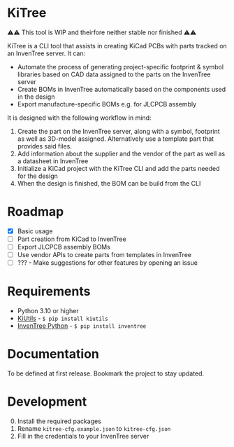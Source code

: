 # KiTree

⚠⚠ This tool is WIP and theirfore neither stable nor finished ⚠⚠

KiTree is a CLI tool that assists in creating KiCad PCBs with parts tracked on an InvenTree server. 
It can:
- Automate the process of generating project-specific footprint & symbol libraries based on CAD 
  data assigned to the parts on the InvenTree server
- Create BOMs in InvenTree automatically based on the components used in the design
- Export manufacture-specific BOMs e.g. for JLCPCB assembly

It is designed with the following workflow in mind:
1. Create the part on the InvenTree server, along with a symbol, footprint as well as 3D-model 
   assigned. Alternatively use a template part that provides said files.
2. Add information about the supplier and the vendor of the part as well as a datasheet in InvenTree
2. Initialize a KiCad project with the KiTree CLI and add the parts needed for the design
3. When the design is finished, the BOM can be build from the CLI

# Roadmap

- [x] Basic usage 
- [ ] Part creation from KiCad to InvenTree
- [ ] Export JLCPCB assembly BOMs
- [ ] Use vendor APIs to create parts from templates in InvenTree
- [ ] ??? - Make suggestions for other features by opening an issue

# Requirements

- Python 3.10 or higher
- [KiUtils](https://github.com/mvnmgrx/kiutils) - `$ pip install kiutils`
- [InvenTree Python](https://github.com/inventree/inventree-python) - `$ pip install inventree`

# Documentation

To be defined at first release. Bookmark the project to stay updated.

# Development

0. Install the required packages
1. Rename `kitree-cfg.example.json` to `kitree-cfg.json`
2. Fill in the credentials to your InvenTree server
